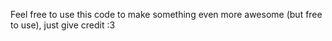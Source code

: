 Feel free to use this code to make something even more awesome (but free to use), just give credit :3
